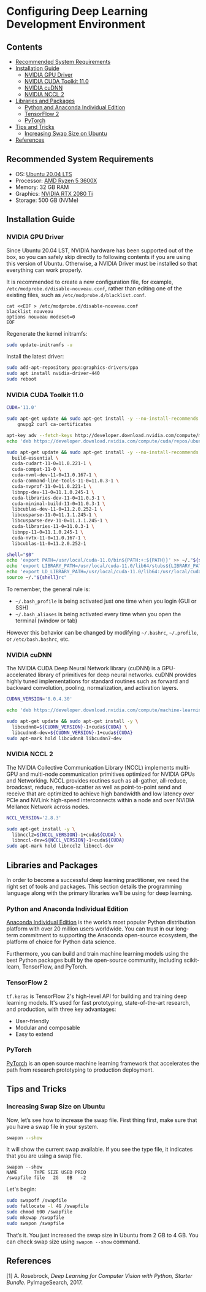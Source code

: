 # Configuring Deep Learning Development Environment <!-- omit in toc -->

## Contents <!-- omit in toc -->

- [Recommended System Requirements](#recommended-system-requirements)
- [Installation Guide](#installation-guide)
  - [NVIDIA GPU Driver](#nvidia-gpu-driver)
  - [NVIDIA CUDA Toolkit 11.0](#nvidia-cuda-toolkit-110)
  - [NVIDIA cuDNN](#nvidia-cudnn)
  - [NVIDIA NCCL 2](#nvidia-nccl-2)
- [Libraries and Packages](#libraries-and-packages)
  - [Python and Anaconda Individual Edition](#python-and-anaconda-individual-edition)
  - [TensorFlow 2](#tensorflow-2)
  - [PyTorch](#pytorch)
- [Tips and Tricks](#tips-and-tricks)
  - [Increasing Swap Size on Ubuntu](#increasing-swap-size-on-ubuntu)
- [References](#references)

## Recommended System Requirements

- OS: [Ubuntu 20.04 LTS](https://ubuntu.com/download/desktop)
- Processor: [AMD Ryzen 5 3600X](https://www.amd.com/en/products/cpu/amd-ryzen-5-3600x)
- Memory: 32 GB RAM
- Graphics: [NVIDIA RTX 2080 Ti](https://www.nvidia.com/en-us/geforce/graphics-cards/rtx-2080-ti/)
- Storage: 500 GB (NVMe)

## Installation Guide

### NVIDIA GPU Driver

Since Ubuntu 20.04 LST, NVIDIA hardware has been supported out of the box, so you can safely skip directly to following contents if you are using this version of Ubuntu. Otherwise, a NVIDIA Driver must be installed so that everything can work properly.

It is recommended to create a new configuration file, for example, `/etc/modprobe.d/disable-nouveau.conf`, rather than editing one of the existing files, such as `/etc/modprobe.d/blacklist.conf`.

```
cat <<EOF > /etc/modprobe.d/disable-nouveau.conf
blacklist nouveau
options nouveau modeset=0
EOF
```

Regenerate the kernel initramfs:

```bash
sudo update-initramfs -u
```

Install the latest driver:

```bash
sudo add-apt-repository ppa:graphics-drivers/ppa
sudo apt install nvidia-driver-440
sudo reboot
```

### NVIDIA CUDA Toolkit 11.0

```bash
CUDA='11.0'

sudo apt-get update && sudo apt-get install -y --no-install-recommends \
	gnupg2 curl ca-certificates

apt-key adv --fetch-keys http://developer.download.nvidia.com/compute/machine-learning/repos/ubuntu2004/x86_64/7fa2af80.pub
echo 'deb https://developer.download.nvidia.com/compute/cuda/repos/ubuntu2004/x86_64 /' > /etc/apt/sources.list.d/cuda.list

sudo apt-get update && sudo apt-get install -y --no-install-recommends \
  build-essential \
  cuda-cudart-11-0=11.0.221-1 \
  cuda-compat-11-0 \
  cuda-nvml-dev-11-0=11.0.167-1 \
  cuda-command-line-tools-11-0=11.0.3-1 \
  cuda-nvprof-11-0=11.0.221-1 \
  libnpp-dev-11-0=11.1.0.245-1 \
  cuda-libraries-dev-11-0=11.0.3-1 \
  cuda-minimal-build-11-0=11.0.3-1 \
  libcublas-dev-11-0=11.2.0.252-1 \
  libcusparse-11-0=11.1.1.245-1 \
  libcusparse-dev-11-0=11.1.1.245-1 \
  cuda-libraries-11-0=11.0.3-1 \
  libnpp-11-0=11.1.0.245-1 \
  cuda-nvtx-11-0=11.0.167-1 \
  libcublas-11-0=11.2.0.252-1

shell="$0"
echo 'export PATH=/usr/local/cuda-11.0/bin${PATH:+:${PATH}}' >> ~/."${shell}rc"
echo 'export LIBRARY_PATH=/usr/local/cuda-11.0/lib64/stubs${LIBRARY_PATH:+:${LIBRARY_PATH}}' >> ~/."${shell}rc"
echo 'export LD_LIBRARY_PATH=/usr/local/cuda-11.0/lib64:/usr/local/cuda-11.0/extras/CUPTI/lib64${LD_LIBRARY_PATH:+:${LD_LIBRARY_PATH}}' >> ~/."${shell}rc"
source ~/."${shell}rc"
```

To remember, the general rule is:

- `~/.bash_profile` is being activated just one time when you login (GUI or SSH)
- `~/.bash_aliases` is being activated every time when you open the terminal (window or tab)

However this behavior can be changed by modifying `~/.bashrc`, `~/.profile`, or `/etc/bash.bashrc`, etc.

### NVIDIA cuDNN

The NVIDIA CUDA Deep Neural Network library (cuDNN) is a GPU-accelerated library of primitives for deep neural networks. cuDNN provides highly tuned implementations for standard routines such as forward and backward convolution, pooling, normalization, and activation layers.

```bash
CUDNN_VERSION='8.0.4.30'

echo 'deb https://developer.download.nvidia.com/compute/machine-learning/repos/ubuntu1804/x86_64 /' > /etc/apt/sources.list.d/nvidia-ml.list

sudo apt-get update && sudo apt-get install -y \
  libcudnn8=${CUDNN_VERSION}-1+cuda${CUDA} \
  libcudnn8-dev=${CUDNN_VERSION}-1+cuda${CUDA}
sudo apt-mark hold libcudnn8 libcudnn7-dev
```

### NVIDIA NCCL 2

The NVIDIA Collective Communication Library (NCCL) implements multi-GPU and multi-node communication primitives optimized for NVIDIA GPUs and Networking.
NCCL provides routines such as all-gather, all-reduce, broadcast, reduce, reduce-scatter as well as point-to-point send and receive that are optimized to achieve high bandwidth and low latency over PCIe and NVLink high-speed interconnects within a node and over NVIDIA Mellanox Network across nodes.

```bash
NCCL_VERSION='2.8.3'

sudo apt-get install -y \
  libnccl2=${NCCL_VERSION}-1+cuda${CUDA} \
  libnccl-dev=${NCCL_VERSION}-1+cuda${CUDA}
sudo apt-mark hold libnccl2 libnccl-dev
```

## Libraries and Packages

In order to become a successful deep learning practitioner, we need the right set of tools and
packages. This section details the programming language along with the primary libraries we’ll be using for deep learning.

### Python and Anaconda Individual Edition

[Anaconda Individual Edition](https://www.anaconda.com/distribution/) is the world’s most popular Python distribution platform with over 20 million users worldwide. You can trust in our long-term commitment to supporting the Anaconda open-source ecosystem, the platform of choice for Python data science.

Furthermore, you can build and train machine learning models using the best Python packages built by the open-source community, including scikit-learn, TensorFlow, and PyTorch.

### TensorFlow 2

`tf.keras` is TensorFlow 2's high-level API for building and training deep learning models. It's used for fast prototyping, state-of-the-art research, and production, with three key advantages:

- User-friendly
- Modular and composable
- Easy to extend

### PyTorch

[PyTorch](https://pytorch.org/) is an open source machine learning framework that accelerates the path from research prototyping to production deployment.

## Tips and Tricks

### Increasing Swap Size on Ubuntu

Now, let’s see how to increase the swap file. First thing first, make sure that you have a swap file in your system.

```sh
swapon --show
```

It will show the current swap available. If you see the type file, it indicates that you are using a swap file.

```
swapon --show
NAME      TYPE SIZE USED PRIO
/swapfile file   2G   0B   -2
```

Let's begin:

```sh
sudo swapoff /swapfile
sudo fallocate -l 4G /swapfile
sudo chmod 600 /swapfile
sudo mkswap /swapfile
sudo swapon /swapfile
```

That’s it. You just increased the swap size in Ubuntu from 2 GB to 4 GB. You can check swap size using `swapon --show` command.

## References

[1] A. Rosebrock, _Deep Learning for Computer Vision with Python, Starter Bundle._ PyImageSearch, 2017.
